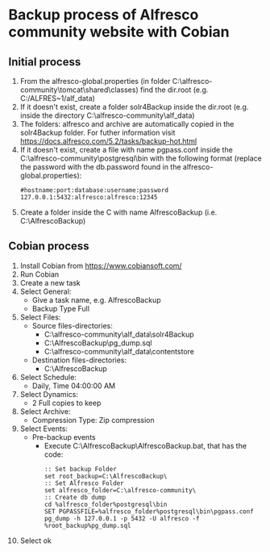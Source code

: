 ﻿
# Backup process of Alfresco community website with Cobian

## Initial process

 1. From the alfresco-global.properties (in folder C:\alfresco-community\tomcat\shared\classes) find the dir.root (e.g. C:/ALFRES~1/alf_data)
 2. If it doesn't exist, create a folder solr4Backup inside the dir.root (e.g. inside the directory C:\alfresco-community\alf_data)
 3. The folders: alfresco and archive are automatically copied in the solr4Backup folder. For futher information visit https://docs.alfresco.com/5.2/tasks/backup-hot.html
 4. If it doesn't exist, create a file with name pgpass.conf inside the C:\alfresco-community\postgresql\bin with the following format (replace the password with the db.password found in the alfresco-global.properties):
	```
	#hostname:port:database:username:password
	127.0.0.1:5432:alfresco:alfresco:12345
	```
 5. Create a folder inside the C with name AlfrescoBackup (i.e. C:\AlfrescoBackup)

## Cobian process
1.	Install Cobian from https://www.cobiansoft.com/
2.	Run Cobian
3.	Create a new task
4.	Select General:
    -	Give a task name, e.g. AlfrescoBackup
    -	Backup Type Full
5.	Select Files:
    - Source files-directories:  
	    - C:\alfresco-community\alf_data\solr4Backup
        - C:\AlfrescoBackup\pg_dump.sql
        - C:\alfresco-community\alf_data\contentstore
    - Destination files-directories:
        - C:\AlfrescoBackup
6.	Select Schedule:
    - Daily, Time 04:00:00 AM
7.	Select Dynamics:
    - 2 Full copies to keep
8.	Select Archive: 
    - Compression Type: Zip compression
9.	Select Events:
    - Pre-backup events
        - Execute C:\AlfrescoBackup\AlfrescoBackup.bat, that has the code: 		      
			```
			:: Set backup Folder
			set root_backup=C:\AlfrescoBackup\
			:: Set Alfresco Folder
			set alfresco_folder=C:\alfresco-community\
			:: Create db dump
			cd %alfresco_folder%postgresql\bin
			SET PGPASSFILE=%alfresco_folder%postgresql\bin\pgpass.conf
			pg_dump -h 127.0.0.1 -p 5432 -U alfresco -f %root_backup%pg_dump.sql
			```
10.	Select ok
